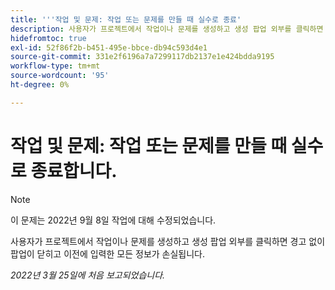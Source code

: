```yaml
---
title: '''작업 및 문제: 작업 또는 문제를 만들 때 실수로 종료'
description: 사용자가 프로젝트에서 작업이나 문제를 생성하고 생성 팝업 외부를 클릭하면 경고 없이 팝업이 닫히고 입력한 모든 정보가 손실됩니다.
hidefromtoc: true
exl-id: 52f86f2b-b451-495e-bbce-db94c593d4e1
source-git-commit: 331e2f6196a7a7299117db2137e1e424bdda9195
workflow-type: tm+mt
source-wordcount: '95'
ht-degree: 0%

---
```


# 작업 및 문제: 작업 또는 문제를 만들 때 실수로 종료합니다.

>[!NOTE]
>
> 이 문제는 2022년 9월 8일 작업에 대해 수정되었습니다.

사용자가 프로젝트에서 작업이나 문제를 생성하고 생성 팝업 외부를 클릭하면 경고 없이 팝업이 닫히고 이전에 입력한 모든 정보가 손실됩니다.

_2022년 3월 25일에 처음 보고되었습니다._
